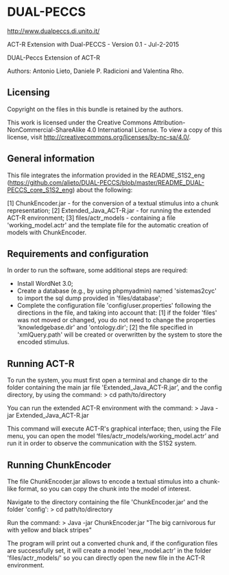 # DUAL-PECCS
http://www.dualpeccs.di.unito.it/

ACT-R Extension with Dual-PECCS - Version 0.1 - Jul-2-2015



DUAL-Peccs Extension of ACT-R

Authors:
Antonio Lieto, Daniele P. Radicioni and Valentina Rho.



Licensing
---------

Copyright on the files in this bundle is retained by the authors.

This work is licensed under the Creative Commons Attribution-NonCommercial-ShareAlike 4.0 International License. To view a copy of this license, visit http://creativecommons.org/licenses/by-nc-sa/4.0/.



General information
---------------------
This file integrates the information provided in the README_S1S2_eng (https://github.com/alieto/DUAL-PECCS/blob/master/README_DUAL-PECCS_core_S1S2_eng) about the following:

[1] ChunkEncoder.jar - for the conversion of a textual stimulus into a chunk representation;
[2] Extended_Java_ACT-R.jar - for running the extended ACT-R environment;
[3] files/actr_models - containing a file 'working_model.actr' and the template file for the automatic creation of models with ChunkEncoder.


Requirements and configuration
------------------------------
In order to run the software, some additional steps are required:
- Install WordNet 3.0;
- Create a database (e.g., by using phpmyadmin) named 'sistemas2cyc' to import the sql dump provided in 'files/database';
- Complete the configuration file 'config/user.properties' following the directions in the file, and taking into account that:
	[1] if the folder 'files' was not moved or changed, you do not need to change the properties 'knowledgebase.dir' and 'ontology.dir';
	[2] the file specified in 'xmlQuery.path' will be created or overwritten by the system to store the encoded stimulus.


Running ACT-R
-------------
To run the system, you must first open a terminal and change dir to the folder containing the main jar file 'Extended_Java_ACT-R.jar’, and the config directory, by using the command:
	> cd path/to/directory

You can run the extended ACT-R environment with the command:
	> Java -jar Extended_Java_ACT-R.jar

This command will execute ACT-R's graphical interface; then, using the File menu, you can open the model ‘files/actr_models/working_model.actr’ and run it in order to observe the communication with the S1S2 system.


Running ChunkEncoder
---------------------

The file ChunkEncoder.jar allows to encode a textual stimulus into a chunk-like format, so you can copy the chunk into the model of interest.

Navigate to the directory containing the file 'ChunkEncoder.jar' and the folder 'config':
	> cd path/to/directory

Run the command:
	> Java -jar ChunkEncoder.jar "The big carnivorous fur with yellow and black stripes"

The program will print out a converted chunk and, if the configuration files are successfully set, it will create a model 'new_model.actr' in the folder 'files/actr_models/' so you can directly open the new file in the ACT-R environment.
